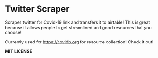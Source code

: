 # Twitter Scraper

Scrapes twitter for Covid-19 link and transfers it to airtable! This is great because it allows people to get streamlined and good resources that you choose!

Currently used for https://covidb.org for resource collection! Check it out!

**MIT LICENSE**
